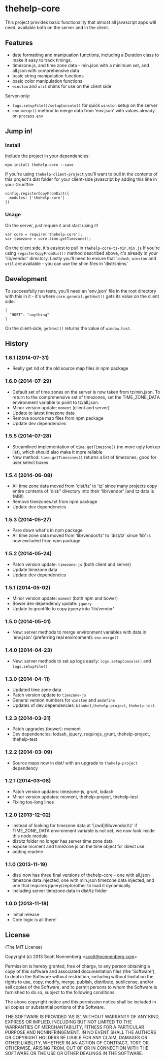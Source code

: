 # thehelp-core

This project provides basic functionality that almost all javascript apps will need, available both on the server and in the client.

## Features

* date formatting and manipuation functions, including a Duration class to make it easy to track timings.
* timezone.js, and time zone data - min.json with a minimum set, and all.json with comprehensive data
* basic string manipulation functions
* basic color manipulation functions
* `winston` and `util` shims for use on the client side

Server-only:

* `logs.setupFile()/setupConsole()` for quick `winston` setup on the server
* `env.merge()` method to merge data from 'env.json' with values already on `process.env`

## Jump in!

### Install

Include the project in your dependencies:

```
npm install thehelp-core --save
```

If you're using `thehelp-client-project` you'll want to pull in the contents of this project's dist folder for your client-side javascript by adding this line in your Gruntfile:

```
config.registerCopyFromDist({
  modules: ['thehelp-core']
})
```

### Usage

On the server, just require it and start using it!

```
var core = require('thehelp-core');
var timezone = core.time.getTimezone();
```

On the client side, it's easiest to pull in `thehelp-core-tz-min.min.js` If you're using `registerCopyFromDist()` method described above, it's already in your 'lib/vendor' directory. Lastly you'll need to ensure that `lodash`, `winston` and `util` are available - you can use the shim files in 'dist/shims.'

## Development

To successfully run tests, you'll need an 'env.json' file in the root directory with this in it - it's where `core.general.getHost()` gets its value on the client side:

```
{
  "HOST": "anything"
}
```

On the client-side, `getHost()` returns the value of `window.host`.

## History

### 1.6.1  (2014-07-31)

* Really get rid of the old source map files in npm package

### 1.6.0  (2014-07-29)

* Default set of time zones on the server is now taken from tz/min.json. To return to the comprehensive set of timezones, set the TIME\_ZONE\_DATA environment variable to point to tz/all.json.
* Minor version update: `moment` (client and server)
* Update to latest timezone data
* Remove source map files from npm package
* Update dev dependencies

### 1.5.5 (2014-07-28)

* Streamlined implementation of `time.getTimezone()` (no more ugly lookup list), which should also make it more reliable
* New method: `time.getTimezones()` returns a list of timezones, good for user select boxes

### 1.5.4 (2014-06-08)

* All time zone data moved from 'dist/tz' to 'tz' since many projects copy entire contents of 'dist/' directory into their 'lib/vendor' (and tz data is 1MB!)
* Remove timezones.txt from npm package
* Update dev dependencies

### 1.5.3 (2014-05-27)

* Pare down what's in npm package
* All time zone data moved from 'lib/vendor/tz' to 'dist/tz' since 'lib' is now excluded from npm package

### 1.5.2 (2014-05-24)

* Patch version update: `timezone-js` (both client and server)
* Update timezone data
* Update dev dependencies

### 1.5.1 (2014-05-02)

* Minor version update: `moment` (both npm and bower)
* Bower dev dependency update: `jquery`
* Update to gruntfile to copy jquery into 'lib/vendor'

### 1.5.0 (2014-05-01)

* New: server methods to merge environment variables with data in 'env.json' (preferring real environment): `env.merge()`

### 1.4.0 (2014-04-23)

* New: server methods to set up logs easily: `logs.setupConsole()` and `logs.setupFile()`

### 1.3.0 (2014-04-11)

* Updated time zone data
* Patch version update to `timezone-js`
* General version numbers for `winston` and `amdefine`
* Updates of dev dependencies: `blanket`,`thehelp-project`, `thehelp-test`

### 1.2.3 (2014-03-21)

* Patch upgrades (bower): moment
* Dev dependencies: lodash, jquery, requirejs, grunt, thehelp-project, thehelp-test

### 1.2.2 (2014-03-09)

* Source maps now in dist/ with an upgrade to `thehelp-project` dependency

### 1.2.1 (2014-03-08)

* Patch version updates: timezone-js, grunt, lodash
* Minor version updates: moment, thehelp-project, thehelp-test
* Fixing too-long lines

### 1.2.0 (2013-12-02)

* instead of looking for timezone data at '[cwd]/lib/vendor/tz' if TIME\_ZONE\_DATA environment variable is not set, we now look inside this node module
* dist/tz folder no longer has server time zone data
* expose moment and timezone js on the time object for direct use
* adding readme

### 1.1.0 (2013-11-19)

* dist/ now has three final versions of thehelp-core - one with all.json timezone data injected, one with min.json timezone data injected, and one that requires jquery/zepto/other to load it dynamically.
* including server timezone data in dist/tz folder

### 1.0.0 (2013-11-18)

* Initial release
* Core logic is all there!


## License

(The MIT License)

Copyright (c) 2013 Scott Nonnenberg &lt;scott@nonnenberg.com&gt;

Permission is hereby granted, free of charge, to any person obtaining
a copy of this software and associated documentation files (the
'Software'), to deal in the Software without restriction, including
without limitation the rights to use, copy, modify, merge, publish,
distribute, sublicense, and/or sell copies of the Software, and to
permit persons to whom the Software is furnished to do so, subject to
the following conditions:

The above copyright notice and this permission notice shall be
included in all copies or substantial portions of the Software.

THE SOFTWARE IS PROVIDED 'AS IS', WITHOUT WARRANTY OF ANY KIND,
EXPRESS OR IMPLIED, INCLUDING BUT NOT LIMITED TO THE WARRANTIES OF
MERCHANTABILITY, FITNESS FOR A PARTICULAR PURPOSE AND NONINFRINGEMENT.
IN NO EVENT SHALL THE AUTHORS OR COPYRIGHT HOLDERS BE LIABLE FOR ANY
CLAIM, DAMAGES OR OTHER LIABILITY, WHETHER IN AN ACTION OF CONTRACT,
TORT OR OTHERWISE, ARISING FROM, OUT OF OR IN CONNECTION WITH THE
SOFTWARE OR THE USE OR OTHER DEALINGS IN THE SOFTWARE.
